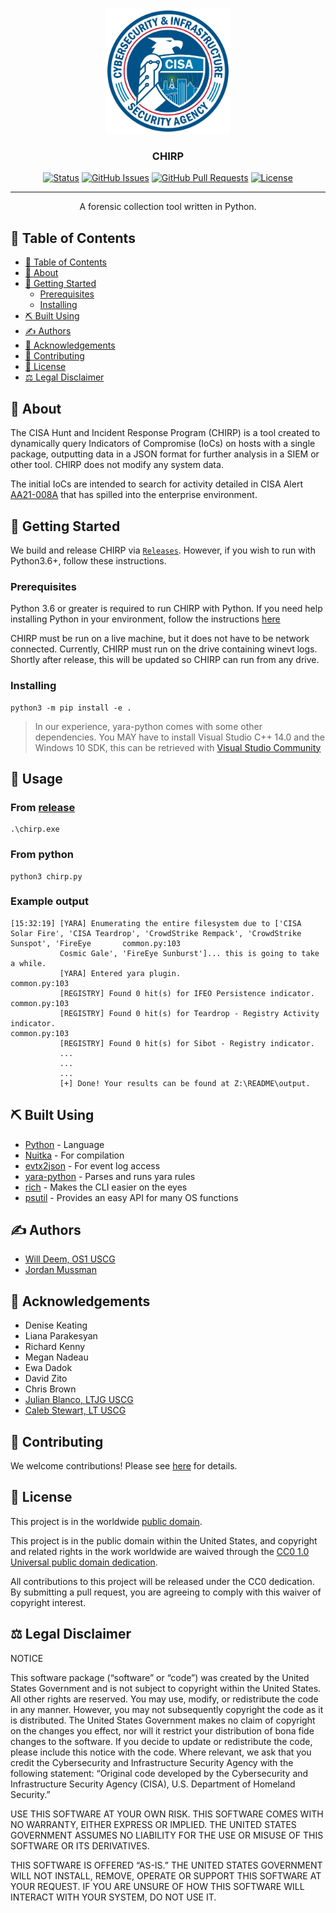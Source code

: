 #

<div align="center">
<p align="center">
  <a href="" rel="noopener">
 <img width=200px height=200px src="assets/CISA_Logo.png" alt="CISA logo"></a>
</p>

<h3 align="center">CHIRP</h3>

[![Status](https://img.shields.io/badge/status-active-success.svg)]()
[![GitHub Issues](https://img.shields.io/github/issues/cisagov/chirp.svg)](https://github.com/cisagov/chirp/issues)
[![GitHub Pull Requests](https://img.shields.io/github/issues-pr/cisagov/chirp.svg)](https://github.com/cisagov/chirp/pulls)
[![License](https://img.shields.io/badge/license-CC0_1.0-blue.svg)](/LICENSE)

---

<p align="center"> A forensic collection tool written in Python.
    <br>
</p>
</div>

## 📝 Table of Contents

- [📝 Table of Contents](#-table-of-contents)
- [🧐 About](#-about)
- [🏁 Getting Started](#-getting-started)
  - [Prerequisites](#prerequisites)
  - [Installing](#installing)
- [⛏️ Built Using](#️-built-using)
- [✍️ Authors](#️-authors)
- [🎉 Acknowledgements](#-acknowledgements)
- [🤝 Contributing](#-contributing)
- [📝 License](#-license)
- [⚖️ Legal Disclaimer](#️-legal-disclaimer)

## 🧐 About

The CISA Hunt and Incident Response Program (CHIRP) is a tool created to
dynamically query Indicators of Compromise (IoCs) on hosts with a single
package, outputting data in a JSON format for further analysis in a SIEM
or other tool. CHIRP does not modify any system data.

The initial IoCs are intended to search for activity
detailed in CISA Alert [AA21-008A](https://us-cert.cisa.gov/ncas/alerts/aa21-008a)
that has spilled into the enterprise environment.

## 🏁 Getting Started <a name = "getting_started"></a>

We build and release CHIRP via
[`Releases`](https://github.com/cisagov/chirp/releases).
However, if you wish to run with Python3.6+, follow these instructions.

### Prerequisites

Python 3.6 or greater is required to run CHIRP with Python. If you need help
installing Python in your environment, follow the instructions
[here](https://docs.Python.org/3/using/windows.html)

CHIRP must be run on a live machine, but it does not have to be network connected.
Currently, CHIRP must run on the drive containing winevt logs.  Shortly after release,
this will be updated so CHIRP can run from any drive.

### Installing

```console
python3 -m pip install -e .
```

> In our experience, yara-python comes with some other dependencies. You MAY have
to install Visual Studio C++ 14.0 and the Windows 10 SDK, this can be retrieved
with [Visual Studio Community](https://visualstudio.microsoft.com/vs/community/)

## 🎈 Usage <a name="usage"></a>

### From [release](https://github.com/cisagov/chirp/releases)

```console
.\chirp.exe
```

### From python

```console
python3 chirp.py
```

### Example output

```console
[15:32:19] [YARA] Enumerating the entire filesystem due to ['CISA Solar Fire', 'CISA Teardrop', 'CrowdStrike Rempack', 'CrowdStrike Sunspot', 'FireEye       common.py:103
           Cosmic Gale', 'FireEye Sunburst']... this is going to take a while.
           [YARA] Entered yara plugin.                                                                                                                       common.py:103
           [REGISTRY] Found 0 hit(s) for IFEO Persistence indicator.                                                                                         common.py:103
           [REGISTRY] Found 0 hit(s) for Teardrop - Registry Activity indicator.                                                                             common.py:103
           [REGISTRY] Found 0 hit(s) for Sibot - Registry indicator.
           ...
           ...
           ...
           [+] Done! Your results can be found at Z:\README\output.
```

## ⛏️ Built Using <a name = "built_using"></a>

- [Python](https://www.Python.org/) - Language
- [Nuitka](https://nuitka.net/) - For compilation
- [evtx2json](https://github.com/vavarachen/evtx2json) - For event log access
- [yara-python](https://github.com/VirusTotal/yara-python) - Parses and runs yara
rules
- [rich](https://github.com/willmcgugan/rich) - Makes the CLI easier on the eyes
- [psutil](https://github.com/giampaolo/psutil) - Provides an easy API for many
OS functions

## ✍️ Authors <a name = "authors"></a>

- [Will Deem, OS1 USCG](https://github.com/deemonsecurity)
- [Jordan Mussman](https://github.com/jklm264)

## 🎉 Acknowledgements <a name = "acknowledgement"></a>

- Denise Keating
- Liana Parakesyan
- Richard Kenny
- Megan Nadeau
- Ewa Dadok
- David Zito
- Chris Brown
- [Julian Blanco, LTJG USCG](https://github.com/julianblanco)
- [Caleb Stewart, LT USCG](https://github.com/calebstewart)

## 🤝 Contributing <a name = "contributing"></a>

We welcome contributions!  Please see [here](CONTRIBUTING.md) for details.

## 📝 License <a name = "license"></a>

This project is in the worldwide [public domain](LICENSE).

This project is in the public domain within the United States, and copyright and
related rights in the work worldwide are waived through the
[CC0 1.0 Universal public domain dedication](https://creativecommons.org/publicdomain/zero/1.0/).

All contributions to this project will be released under the CC0 dedication. By
submitting a pull request, you are agreeing to comply with this waiver of
copyright interest.

## ⚖️ Legal Disclaimer <a name = "legal_disclaimer"></a>

NOTICE

This software package (“software” or “code”) was created by the United States
Government and is not subject to copyright within the United States. All other
rights are reserved.  You may use, modify, or redistribute
the code in any manner. However, you may not subsequently copyright the code as
it is distributed. The United States Government makes no claim of copyright on
the changes you effect, nor will it restrict your distribution of bona fide
changes to the software. If you decide to update or redistribute the code, please
include this notice with the code. Where relevant, we ask that you credit the
Cybersecurity and Infrastructure Security Agency with the following statement:
“Original code developed by the Cybersecurity and Infrastructure Security Agency
(CISA), U.S. Department of Homeland Security.”

USE THIS SOFTWARE AT YOUR OWN RISK. THIS SOFTWARE COMES WITH NO WARRANTY, EITHER
EXPRESS OR IMPLIED. THE UNITED STATES GOVERNMENT ASSUMES NO LIABILITY FOR THE
USE OR MISUSE OF THIS SOFTWARE OR ITS DERIVATIVES.

THIS SOFTWARE IS OFFERED “AS-IS.” THE UNITED STATES GOVERNMENT WILL NOT INSTALL,
REMOVE, OPERATE OR SUPPORT THIS SOFTWARE AT YOUR REQUEST. IF YOU ARE UNSURE OF
HOW THIS SOFTWARE WILL INTERACT WITH YOUR SYSTEM, DO NOT USE IT.
